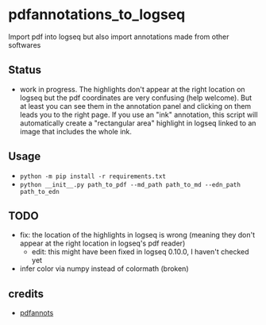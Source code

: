 # pdfannotations_to_logseq
Import pdf into logseq but also import annotations made from other softwares

## Status
* work in progress. The highlights don't appear at the right location on logseq but the pdf coordinates are very confusing (help welcome). But at least you can see them in the annotation panel and clicking on them leads you to the right page. If you use an "ink" annotation, this script will automatically create a "rectangular area" highlight in logseq linked to an image that includes the whole ink.

## Usage
* `python -m pip install -r requirements.txt`
* `python __init__.py path_to_pdf --md_path path_to_md --edn_path path_to_edn`

## TODO
* fix: the location of the highlights in logseq is wrong (meaning they don't appear at the right location in logseq's pdf reader)
    * edit: this might have been fixed in logseq 0.10.0, I haven't checked yet
* infer color via numpy instead of colormath (broken)


## credits
* [pdfannots](https://github.com/0xabu/pdfannots/)
